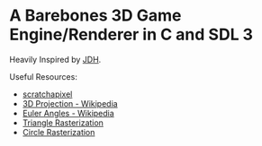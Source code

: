 # A Barebones 3D Game Engine/Renderer in C and SDL 3

Heavily Inspired by [JDH](https://github.com/jdah).

Useful Resources:

-   [scratchapixel](https://www.scratchapixel.com/lessons/3d-basic-rendering/computing-pixel-coordinates-of-3d-point/mathematics-computing-2d-coordinates-of-3d-points.html)
-   [3D Projection - Wikipedia](https://en.wikipedia.org/wiki/3D_projection#Perspective_projection)
-   [Euler Angles - Wikipedia](https://en.wikipedia.org/wiki/Euler_angles#Table_of_matrices)
-   [Triangle Rasterization](https://web.archive.org/web/20050408192410/http://sw-shader.sourceforge.net/rasterizer.html)
-   [Circle Rasterization ](https://en.wikipedia.org/wiki/Midpoint_circle_algorithm)
